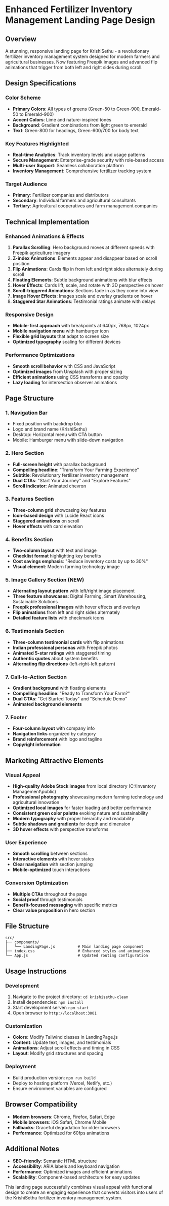 # Enhanced Fertilizer Inventory Management Landing Page Design

## Overview
A stunning, responsive landing page for KrishiSethu - a revolutionary fertilizer inventory management system designed for modern farmers and agricultural businesses. Now featuring Freepik images and advanced flip animations that trigger from both left and right sides during scroll.

## Design Specifications

### Color Scheme
- **Primary Colors**: All types of greens (Green-50 to Green-900, Emerald-50 to Emerald-900)
- **Accent Colors**: Lime and nature-inspired tones
- **Background**: Gradient combinations from light green to emerald
- **Text**: Green-800 for headings, Green-600/700 for body text

### Key Features Highlighted
- **Real-time Analytics**: Track inventory levels and usage patterns
- **Secure Management**: Enterprise-grade security with role-based access
- **Multi-user Support**: Seamless collaboration platform
- **Inventory Management**: Comprehensive fertilizer tracking system

### Target Audience
- **Primary**: Fertilizer companies and distributors
- **Secondary**: Individual farmers and agricultural consultants
- **Tertiary**: Agricultural cooperatives and farm management companies

## Technical Implementation

### Enhanced Animations & Effects
1. **Parallax Scrolling**: Hero background moves at different speeds with Freepik agriculture imagery
2. **Z-index Animations**: Elements appear and disappear based on scroll position
3. **Flip Animations**: Cards flip in from left and right sides alternately during scroll
4. **Floating Elements**: Subtle background animations with blur effects
5. **Hover Effects**: Cards lift, scale, and rotate with 3D perspective on hover
6. **Scroll-triggered Animations**: Sections fade in as they come into view
7. **Image Hover Effects**: Images scale and overlay gradients on hover
8. **Staggered Star Animations**: Testimonial ratings animate with delays

### Responsive Design
- **Mobile-first approach** with breakpoints at 640px, 768px, 1024px
- **Mobile navigation menu** with hamburger icon
- **Flexible grid layouts** that adapt to screen size
- **Optimized typography** scaling for different devices

### Performance Optimizations
- **Smooth scroll behavior** with CSS and JavaScript
- **Optimized images** from Unsplash with proper sizing
- **Efficient animations** using CSS transforms and opacity
- **Lazy loading** for intersection observer animations

## Page Structure

### 1. Navigation Bar
- Fixed position with backdrop blur
- Logo and brand name (KrishiSethu)
- Desktop: Horizontal menu with CTA button
- Mobile: Hamburger menu with slide-down navigation

### 2. Hero Section
- **Full-screen height** with parallax background
- **Compelling headline**: "Transform Your Farming Experience"
- **Subtitle**: Revolutionary fertilizer inventory management
- **Dual CTAs**: "Start Your Journey" and "Explore Features"
- **Scroll indicator**: Animated chevron

### 3. Features Section
- **Three-column grid** showcasing key features
- **Icon-based design** with Lucide React icons
- **Staggered animations** on scroll
- **Hover effects** with card elevation

### 4. Benefits Section
- **Two-column layout** with text and image
- **Checklist format** highlighting key benefits
- **Cost savings emphasis**: "Reduce inventory costs by up to 30%"
- **Visual element**: Modern farming technology image

### 5. Image Gallery Section (NEW)
- **Alternating layout pattern** with left/right image placement
- **Three feature showcases**: Digital Farming, Smart Warehousing, Sustainable Solutions
- **Freepik professional images** with hover effects and overlays
- **Flip animations** from left and right sides alternately
- **Detailed feature lists** with checkmark icons

### 6. Testimonials Section
- **Three-column testimonial cards** with flip animations
- **Indian professional personas** with Freepik photos
- **Animated 5-star ratings** with staggered timing
- **Authentic quotes** about system benefits
- **Alternating flip directions** (left-right-left pattern)

### 7. Call-to-Action Section
- **Gradient background** with floating elements
- **Compelling headline**: "Ready to Transform Your Farm?"
- **Dual CTAs**: "Get Started Today" and "Schedule Demo"
- **Animated background elements**

### 7. Footer
- **Four-column layout** with company info
- **Navigation links** organized by category
- **Brand reinforcement** with logo and tagline
- **Copyright information**

## Marketing Attractive Elements

### Visual Appeal
- **High-quality Adobe Stock images** from local directory (C:\Inventory Management\public)
- **Professional photography** showcasing modern farming technology and agricultural innovation
- **Optimized local images** for faster loading and better performance
- **Consistent green color palette** evoking nature and sustainability
- **Modern typography** with proper hierarchy and readability
- **Subtle shadows and gradients** for depth and dimension
- **3D hover effects** with perspective transforms

### User Experience
- **Smooth scrolling** between sections
- **Interactive elements** with hover states
- **Clear navigation** with section jumping
- **Mobile-optimized** touch interactions

### Conversion Optimization
- **Multiple CTAs** throughout the page
- **Social proof** through testimonials
- **Benefit-focused messaging** with specific metrics
- **Clear value proposition** in hero section

## File Structure
```
src/
├── components/
│   └── LandingPage.js          # Main landing page component
├── index.css                   # Enhanced styles and animations
└── App.js                      # Updated routing configuration
```

## Usage Instructions

### Development
1. Navigate to the project directory: `cd krishisethu-clean`
2. Install dependencies: `npm install`
3. Start development server: `npm start`
4. Open browser to `http://localhost:3001`

### Customization
- **Colors**: Modify Tailwind classes in LandingPage.js
- **Content**: Update text, images, and testimonials
- **Animations**: Adjust scroll effects and timing in CSS
- **Layout**: Modify grid structures and spacing

### Deployment
- Build production version: `npm run build`
- Deploy to hosting platform (Vercel, Netlify, etc.)
- Ensure environment variables are configured

## Browser Compatibility
- **Modern browsers**: Chrome, Firefox, Safari, Edge
- **Mobile browsers**: iOS Safari, Chrome Mobile
- **Fallbacks**: Graceful degradation for older browsers
- **Performance**: Optimized for 60fps animations

## Additional Notes
- **SEO-friendly**: Semantic HTML structure
- **Accessibility**: ARIA labels and keyboard navigation
- **Performance**: Optimized images and efficient animations
- **Scalability**: Component-based architecture for easy updates

This landing page successfully combines visual appeal with functional design to create an engaging experience that converts visitors into users of the KrishiSethu fertilizer inventory management system.
